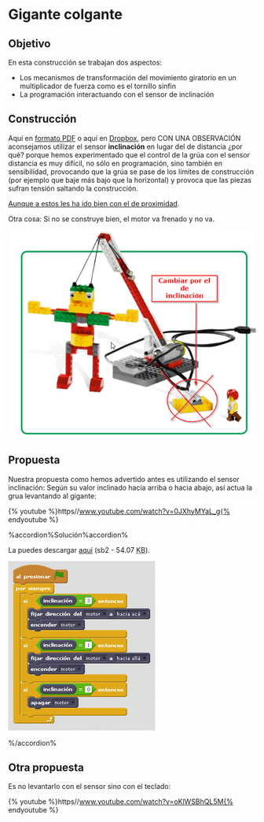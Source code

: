 
# Gigante colgante

## Objetivo

En esta construcción se trabajan dos aspectos:

- Los mecanismos de transformación del movimiento giratorio en un multiplicador de fuerza como es el tornillo sinfin
- La programación interactuando con el sensor de inclinación

## Construcción

Aquí en [formato PDF](http://ro-botica.com/pdf/WeDo/Giant%20Escape.pdf) o aquí en [Dropbox](https://www.dropbox.com/s/3vtqkwv6iukb2fp/GIGANTE.pdf?dl=0), pero CON UNA OBSERVACIÓN aconsejamos utilizar el sensor **inclinación** en lugar del de distancia ¿por qué? porque hemos experimentado que el control de la grúa con el sensor distancia es muy difícil, no sólo en programación, sino también en sensibilidad, provocando que la grúa se pase de los límites de construcción (por ejemplo que baje más bajo que la horizontal) y provoca que las piezas sufran tensión saltando la construcción. 

[Aunque a estos les ha ido bien con el de proximidad](https://www.youtube.com/watch?v=d4Mc-TG5i9M).

Otra cosa: Si no se construye bien, el motor va frenado y no va.

![](img/gigante2.png)

## Propuesta

Nuestra propuesta como hemos advertido antes es utilizando el sensor inclinación: Según su valor inclinado hacia arriba o hacia abajo, así actua la grua levantando al gigante:

{% youtube %}https//www.youtube.com/watch?v=0JXhyMYaL_g{% endyoutube %}


%accordion%Solución%accordion%

La puedes descargar [aquí](http://aularagon.catedu.es/materialesaularagon2013/LegoWedo/M2/gigante.sb2) (sb2 - 54.07 <abbr lang="en" title="KiloBytes">KB</abbr>).

![](img/gigante.png)

%/accordion%

## Otra propuesta

Es no levantarlo con el sensor sino con el teclado:

{% youtube %}https//www.youtube.com/watch?v=oKlWSBhQL5M{% endyoutube %}
